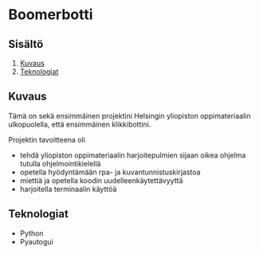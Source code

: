# Boomerbotti

## Sisältö

1. [Kuvaus](kuvaus)
2. [Teknologiat](teknologiat)

## Kuvaus

Tämä on sekä ensimmäinen projektini Helsingin yliopiston oppimateriaalin ulkopuolella, että ensimmäinen klikkibottini. 

Projektin tavoitteena oli
  - tehdä yliopiston oppimateriaalin harjoitepulmien sijaan oikea ohjelma tutulla ohjelmointikielellä
  - opetella hyödyntämään rpa- ja kuvantunnistuskirjastoa
  - miettiä ja opetella koodin uudelleenkäytettävyyttä
  - harjoitella terminaalin käyttöä
  
## Teknologiat

- Python
- Pyautogui

